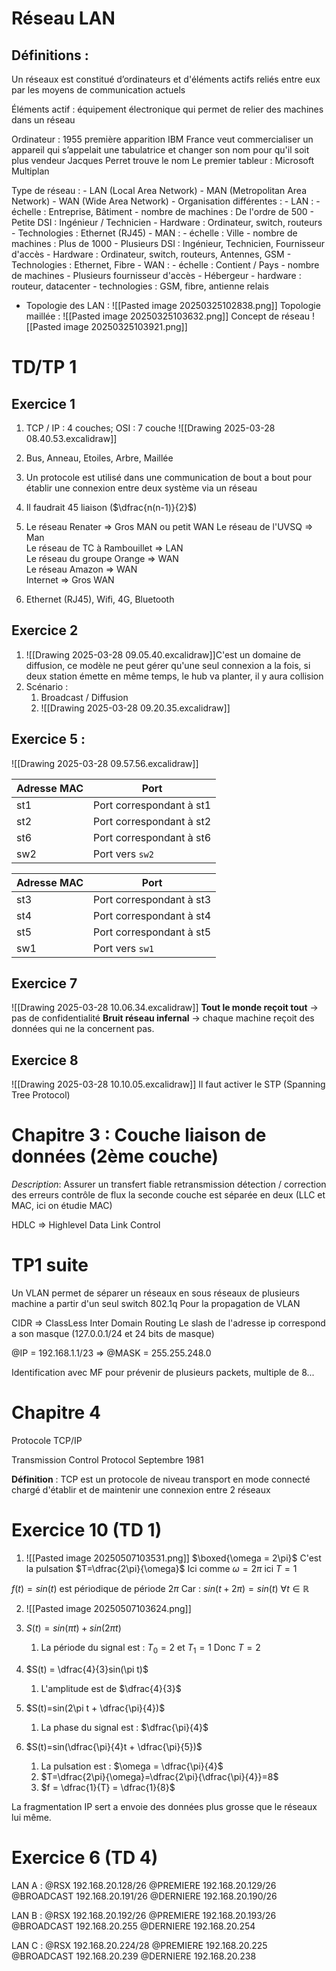 
# Réseau LAN 

## Définitions :

Un réseaux est constitué d’ordinateurs et d'éléments actifs reliés entre eux par les moyens de communication actuels

Éléments actif : équipement électronique qui permet de relier des machines dans un réseau 

Ordinateur : 
	1955 première apparition
	IBM France veut commercialiser un appareil qui s’appelait une tabulatrice et changer son nom pour qu'il soit plus vendeur
	Jacques Perret trouve le nom
	Le premier tableur : Microsoft Multiplan

Type de réseau : 
	- LAN (Local Area Network)
	- MAN (Metropolitan Area Network)
	- WAN (Wide Area Network)
	- Organisation différentes :
		- LAN : 
			- échelle : Entreprise, Bâtiment
			- nombre de machines : De l'ordre de 500
			- Petite DSI : Ingénieur / Technicien
			- Hardware : Ordinateur, switch, routeurs
			- Technologies : Ethernet (RJ45)
		- MAN :
			- échelle : Ville
			- nombre de machines : Plus de 1000
			- Plusieurs DSI : Ingénieur, Technicien, Fournisseur d'accès
			- Hardware : Ordinateur, switch, routeurs, Antennes, GSM
			- Technologies : Ethernet, Fibre
		- WAN :
			- échelle : Contient / Pays
			- nombre de machines 
			- Plusieurs fournisseur d'accès
			- Hébergeur
			- hardware : routeur, datacenter
			- technologies : GSM, fibre, antienne relais

- Topologie des LAN :
	![[Pasted image 20250325102838.png]]
	Topologie maillée : ![[Pasted image 20250325103632.png]]
Concept de réseau
![[Pasted image 20250325103921.png]]

# TD/TP 1

## Exercice 1

1) TCP / IP : 4 couches; OSI : 7 couche
![[Drawing 2025-03-28 08.40.53.excalidraw]]

2) Bus, Anneau, Etoiles, Arbre, Maillée
3) Un protocole est utilisé dans une communication de bout a bout pour établir une connexion entre deux système via un réseau
4) Il faudrait 45 liaison ($\dfrac{n(n-1)}{2}$) 
5) Le réseau Renater => Gros MAN ou petit WAN
Le réseau de l'UVSQ => Man<br>Le réseau de TC à Rambouillet => LAN<br>Le réseau du groupe Orange => WAN<br>Le réseau Amazon => WAN<br>Internet => Gros WAN

6) Ethernet (RJ45), Wifi, 4G, Bluetooth
## Exercice 2
1) ![[Drawing 2025-03-28 09.05.40.excalidraw]]C'est un domaine de diffusion, ce modèle ne peut gérer qu'une seul connexion a la fois, si deux station émette en même temps, le hub va planter, il y aura collision
2) Scénario : 
	1) Broadcast / Diffusion
	2) ![[Drawing 2025-03-28 09.20.35.excalidraw]]
## Exercice 5 :
![[Drawing 2025-03-28 09.57.56.excalidraw]]

|Adresse MAC|Port|
|---|---|
|st1|Port correspondant à st1|
|st2|Port correspondant à st2|
|st6|Port correspondant à st6|
|sw2|Port vers `sw2`|

| Adresse MAC | Port                     |
| ----------- | ------------------------ |
| st3         | Port correspondant à st3 |
| st4         | Port correspondant à st4 |
| st5         | Port correspondant à st5 |
| sw1         | Port vers `sw1`          |

## Exercice 7

![[Drawing 2025-03-28 10.06.34.excalidraw]]
**Tout le monde reçoit tout** → pas de confidentialité
**Bruit réseau infernal** → chaque machine reçoit des données qui ne la concernent pas.


## Exercice 8
![[Drawing 2025-03-28 10.10.05.excalidraw]]
Il faut activer le STP (Spanning Tree Protocol)

# Chapitre 3 : Couche liaison de données (2ème couche)

*Description*:
	Assurer un transfert fiable
		retransmission
		détection / correction des erreurs
		contrôle de flux
	la seconde couche est séparée en deux (LLC et MAC, ici on étudie MAC)
	
HDLC => Highlevel Data Link Control


# TP1 suite

Un VLAN permet de séparer un réseaux en sous réseaux de plusieurs machine a partir d'un seul switch
802.1q Pour la propagation de VLAN


CIDR => ClassLess Inter Domain Routing
Le slash de l'adresse ip correspond a son masque (127.0.0.1/24 et 24 bits de masque)


@IP = 192.168.1.1/23 => @MASK = 255.255.248.0


Identification avec MF pour prévenir de plusieurs packets, multiple de 8...

# Chapitre 4

Protocole TCP/IP

Transmission Control Protocol 
Septembre 1981

__Définition__ : TCP est un protocole de niveau transport en mode connecté chargé d'établir et  de maintenir une connexion entre 2 réseaux

# Exercice 10 (TD 1)

1) ![[Pasted image 20250507103531.png]]
$\boxed{\omega = 2\pi}$ C'est la pulsation
$T=\dfrac{2\pi}{\omega}$ 
Ici comme $\omega = 2\pi$ ici $T=1$

$f(t)=sin(t)$ est périodique de période $2\pi$ 
Car : $sin(t+2\pi) = sin(t)$   $\forall t \in \mathbb{R}$ 


2) ![[Pasted image 20250507103624.png]]
3) $S(t)=sin(\pi t)+sin(2\pi t)$
	1) La période du signal est : $T_0 = 2$ et $T_1 = 1$ 
		Donc $T = 2$ 

4) $S(t) = \dfrac{4}{3}sin(\pi t)$
	1) L'amplitude est de $\dfrac{4}{3}$
5) $S(t)=sin(2\pi t + \dfrac{\pi}{4})$ 
	1) La phase du signal est : $\dfrac{\pi}{4}$
6) $S(t)=sin(\dfrac{\pi}{4}t + \dfrac{\pi}{5})$
	1) La pulsation est : $\omega = \dfrac{\pi}{4}$ 
	2) $T=\dfrac{2\pi}{\omega}=\dfrac{2\pi}{\dfrac{\pi}{4}}=8$ 
	3) $f = \dfrac{1}{T} = \dfrac{1}{8}$ 

La fragmentation IP sert a envoie des données plus grosse que le réseaux lui même.


# Exercice 6 (TD 4)
LAN A :
@RSX 192.168.20.128/26
@PREMIERE 192.168.20.129/26
@BROADCAST 192.168.20.191/26
@DERNIERE 192.168.20.190/26

LAN B : 
@RSX 192.168.20.192/26
@PREMIERE 192.168.20.193/26
@BROADCAST 192.168.20.255
@DERNIERE 192.168.20.254

LAN C : 
@RSX 192.168.20.224/28
@PREMIERE 192.168.20.225
@BROADCAST 192.168.20.239
@DERNIERE 192.168.20.238

